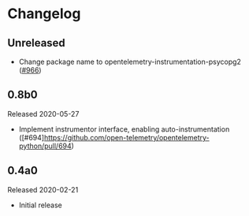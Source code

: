 # Changelog

## Unreleased

- Change package name to opentelemetry-instrumentation-psycopg2
  ([#966](https://github.com/open-telemetry/opentelemetry-python/pull/966))

## 0.8b0

Released 2020-05-27

- Implement instrumentor interface, enabling auto-instrumentation ([#694]https://github.com/open-telemetry/opentelemetry-python/pull/694)

## 0.4a0

Released 2020-02-21

- Initial release
